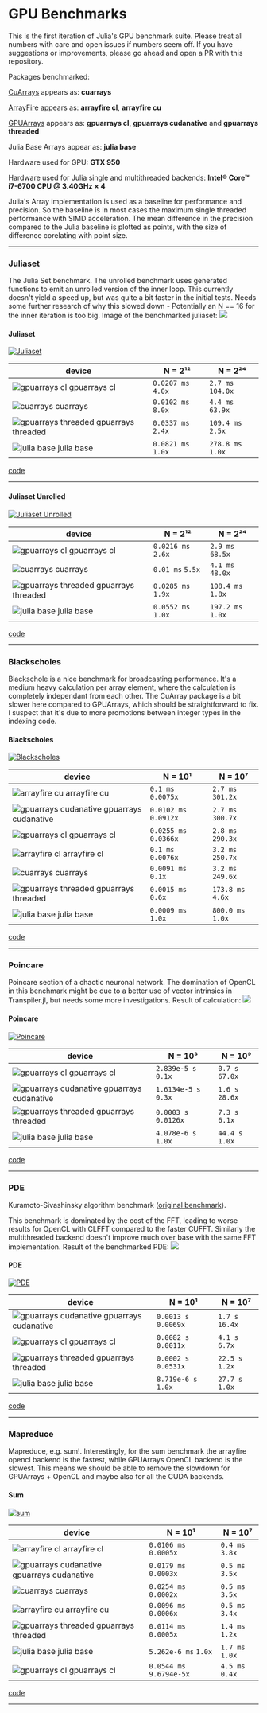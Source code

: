# GPU Benchmarks

This is the first iteration of Julia's GPU benchmark suite.
Please treat all numbers with care and open issues if numbers seem off.
If you have suggestions or improvements, please go ahead and open a PR with this repository.

Packages benchmarked:

[CuArrays](https://github.com/FluxML/CuArrays.jl) appears as: **cuarrays**

[ArrayFire](https://github.com/gaika/ArrayFire.jl) appears as: **arrayfire cl**, **arrayfire cu**

[GPUArrays](https://github.com/JuliaGPU/GPUArrays.jl) appears as: **gpuarrays cl**, **gpuarrays cudanative** and **gpuarrays threaded**

Julia Base Arrays appear as: **julia base**

Hardware used for GPU: **GTX 950**

Hardware used for Julia single and multithreaded backends: **Intel® Core™ i7-6700 CPU @ 3.40GHz × 4**

Julia's Array implementation is used as a baseline for performance and precision.
So the baseline is in most cases the maximum single threaded performance with SIMD acceleration.
The mean difference in the precision compared to the Julia baseline is plotted as points, with the size of difference corelating with point size.

---


### Juliaset
The Julia Set benchmark.
The unrolled benchmark uses generated functions to emit an unrolled version of the inner loop.
This currently doesn't yield a speed up, but was quite a bit faster in the initial tests.
Needs some further research of why this slowed down - Potentially an N == 16 for the inner iteration is too big.
Image of the benchmarked juliaset:
![](https://github.com/JuliaGPU/GPUBenchmarks.jl/blob/master/results/plots/juliaset_result.png?raw=true)

#### Juliaset
[![Juliaset](https://github.com/JuliaGPU/GPUBenchmarks.jl/blob/master/results/plots/Juliaset.png/?raw=true)](https://github.com/JuliaGPU/GPUBenchmarks.jl/blob/master/benchmark/juliaset.jl/)

| device | N = 2¹² | N = 2²⁴ |
| --- | --- | --- |
| ![gpuarrays cl](https://placehold.it/15/b2df8a/000000?text=+) gpuarrays cl |  `0.0207 ms` `4.0x` | `2.7 ms` `104.0x` |
| ![cuarrays](https://placehold.it/15/33a02c/000000?text=+) cuarrays |  `0.0102 ms` `8.0x` | `4.4 ms` `63.9x` |
| ![gpuarrays threaded](https://placehold.it/15/a6cee3/000000?text=+) gpuarrays threaded |  `0.0337 ms` `2.4x` | `109.4 ms` `2.5x` |
| ![julia base](https://placehold.it/15/fb9a99/000000?text=+) julia base |  `0.0821 ms` `1.0x` | `278.8 ms` `1.0x` |

[code](https://github.com/JuliaGPU/GPUBenchmarks.jl/blob/master/benchmark/juliaset.jl/)

___

#### Juliaset Unrolled
[![Juliaset Unrolled](https://github.com/JuliaGPU/GPUBenchmarks.jl/blob/master/results/plots/Juliaset%20Unrolled.png/?raw=true)](https://github.com/JuliaGPU/GPUBenchmarks.jl/blob/master/benchmark/juliaset.jl/)

| device | N = 2¹² | N = 2²⁴ |
| --- | --- | --- |
| ![gpuarrays cl](https://placehold.it/15/b2df8a/000000?text=+) gpuarrays cl |  `0.0216 ms` `2.6x` | `2.9 ms` `68.5x` |
| ![cuarrays](https://placehold.it/15/33a02c/000000?text=+) cuarrays |  `0.01 ms` `5.5x` | `4.1 ms` `48.0x` |
| ![gpuarrays threaded](https://placehold.it/15/a6cee3/000000?text=+) gpuarrays threaded |  `0.0285 ms` `1.9x` | `108.4 ms` `1.8x` |
| ![julia base](https://placehold.it/15/fb9a99/000000?text=+) julia base |  `0.0552 ms` `1.0x` | `197.2 ms` `1.0x` |

[code](https://github.com/JuliaGPU/GPUBenchmarks.jl/blob/master/benchmark/juliaset.jl/)

___

### Blackscholes
Blackschole is a nice benchmark for broadcasting performance.
It's a medium heavy calculation per array element, where the calculation is completely
independant from each other.
The CuArray package is a bit slower here compared to GPUArrays, which should be straightforward to fix.
I suspect that it's due to more promotions between integer types in the indexing code.

#### Blackscholes
[![Blackscholes](https://github.com/JuliaGPU/GPUBenchmarks.jl/blob/master/results/plots/Blackscholes.png/?raw=true)](https://github.com/JuliaGPU/GPUBenchmarks.jl/blob/master/benchmark/blackscholes.jl/)

| device | N = 10¹ | N = 10⁷ |
| --- | --- | --- |
| ![arrayfire cu](https://placehold.it/15/fdbf6f/000000?text=+) arrayfire cu |  `0.1 ms` `0.0075x` | `2.7 ms` `301.2x` |
| ![gpuarrays cudanative](https://placehold.it/15/b2df8a/000000?text=+) gpuarrays cudanative |  `0.0102 ms` `0.0912x` | `2.7 ms` `300.7x` |
| ![gpuarrays cl](https://placehold.it/15/33a02c/000000?text=+) gpuarrays cl |  `0.0255 ms` `0.0366x` | `2.8 ms` `290.3x` |
| ![arrayfire cl](https://placehold.it/15/e31a1c/000000?text=+) arrayfire cl |  `0.1 ms` `0.0076x` | `3.2 ms` `250.7x` |
| ![cuarrays](https://placehold.it/15/fb9a99/000000?text=+) cuarrays |  `0.0091 ms` `0.1x` | `3.2 ms` `249.6x` |
| ![gpuarrays threaded](https://placehold.it/15/a6cee3/000000?text=+) gpuarrays threaded |  `0.0015 ms` `0.6x` | `173.8 ms` `4.6x` |
| ![julia base](https://placehold.it/15/ff7f00/000000?text=+) julia base |  `0.0009 ms` `1.0x` | `800.0 ms` `1.0x` |

[code](https://github.com/JuliaGPU/GPUBenchmarks.jl/blob/master/benchmark/blackscholes.jl/)

___

### Poincare
Poincare section of a chaotic neuronal network.
The domination of OpenCL in this benchmark might be due to a better use of vector intrinsics in Transpiler.jl, but needs some
more investigations.
Result of calculation:
![](https://github.com/JuliaGPU/GPUBenchmarks.jl/blob/master/results/plots/poincare_result.png?raw=true)

#### Poincare
[![Poincare](https://github.com/JuliaGPU/GPUBenchmarks.jl/blob/master/results/plots/Poincare.png/?raw=true)](https://github.com/JuliaGPU/GPUBenchmarks.jl/blob/master/benchmark/poincare.jl/)

| device | N = 10³ | N = 10⁹ |
| --- | --- | --- |
| ![gpuarrays cl](https://placehold.it/15/33a02c/000000?text=+) gpuarrays cl |  `2.839e-5 s` `0.1x` | `0.7 s` `67.0x` |
| ![gpuarrays cudanative](https://placehold.it/15/b2df8a/000000?text=+) gpuarrays cudanative |  `1.6134e-5 s` `0.3x` | `1.6 s` `28.6x` |
| ![gpuarrays threaded](https://placehold.it/15/a6cee3/000000?text=+) gpuarrays threaded |  `0.0003 s` `0.0126x` | `7.3 s` `6.1x` |
| ![julia base](https://placehold.it/15/fb9a99/000000?text=+) julia base |  `4.078e-6 s` `1.0x` | `44.4 s` `1.0x` |

[code](https://github.com/JuliaGPU/GPUBenchmarks.jl/blob/master/benchmark/poincare.jl/)

___

### PDE
Kuramoto-Sivashinsky algorithm benchmark ([original benchmark](https://github.com/johnfgibson/julia-pde-benchmark/blob/master/1-Kuramoto-Sivashinksy-benchmark.ipynb)).

This benchmark is dominated by the cost of the FFT, leading to worse results for OpenCL with
CLFFT compared to the faster CUFFT.
Similarly the multithreaded backend doesn't improve much over base with the same FFT implementation.
Result of the benchmarked PDE:
![](https://github.com/JuliaGPU/GPUBenchmarks.jl/blob/master/results/plots/pde_result.png?raw=true)

#### PDE
[![PDE](https://github.com/JuliaGPU/GPUBenchmarks.jl/blob/master/results/plots/PDE.png/?raw=true)](https://github.com/JuliaGPU/GPUBenchmarks.jl/blob/master/benchmark/PDE.jl/)

| device | N = 10¹ | N = 10⁷ |
| --- | --- | --- |
| ![gpuarrays cudanative](https://placehold.it/15/b2df8a/000000?text=+) gpuarrays cudanative |  `0.0013 s` `0.0069x` | `1.7 s` `16.4x` |
| ![gpuarrays cl](https://placehold.it/15/33a02c/000000?text=+) gpuarrays cl |  `0.0082 s` `0.0011x` | `4.1 s` `6.7x` |
| ![gpuarrays threaded](https://placehold.it/15/a6cee3/000000?text=+) gpuarrays threaded |  `0.0002 s` `0.0531x` | `22.5 s` `1.2x` |
| ![julia base](https://placehold.it/15/fb9a99/000000?text=+) julia base |  `8.719e-6 s` `1.0x` | `27.7 s` `1.0x` |

[code](https://github.com/JuliaGPU/GPUBenchmarks.jl/blob/master/benchmark/PDE.jl/)

___

### Mapreduce
Mapreduce, e.g. sum!.
Interestingly, for the sum benchmark the arrayfire opencl backend is the fastest, while GPUArrays OpenCL backend is the slowest.
This means we should be able to remove the slowdown for GPUArrays + OpenCL and maybe also for all the CUDA backends.

#### Sum
[![sum](https://github.com/JuliaGPU/GPUBenchmarks.jl/blob/master/results/plots/sum.png/?raw=true)](https://github.com/JuliaGPU/GPUBenchmarks.jl/blob/master/benchmark/mapreduce.jl/)

| device | N = 10¹ | N = 10⁷ |
| --- | --- | --- |
| ![arrayfire cl](https://placehold.it/15/fb9a99/000000?text=+) arrayfire cl |  `0.0106 ms` `0.0005x` | `0.4 ms` `3.8x` |
| ![gpuarrays cudanative](https://placehold.it/15/b2df8a/000000?text=+) gpuarrays cudanative |  `0.0179 ms` `0.0003x` | `0.5 ms` `3.5x` |
| ![cuarrays](https://placehold.it/15/ff7f00/000000?text=+) cuarrays |  `0.0254 ms` `0.0002x` | `0.5 ms` `3.5x` |
| ![arrayfire cu](https://placehold.it/15/e31a1c/000000?text=+) arrayfire cu |  `0.0096 ms` `0.0006x` | `0.5 ms` `3.4x` |
| ![gpuarrays threaded](https://placehold.it/15/a6cee3/000000?text=+) gpuarrays threaded |  `0.0114 ms` `0.0005x` | `1.4 ms` `1.2x` |
| ![julia base](https://placehold.it/15/fdbf6f/000000?text=+) julia base |  `5.262e-6 ms` `1.0x` | `1.7 ms` `1.0x` |
| ![gpuarrays cl](https://placehold.it/15/33a02c/000000?text=+) gpuarrays cl |  `0.0544 ms` `9.6794e-5x` | `4.5 ms` `0.4x` |

[code](https://github.com/JuliaGPU/GPUBenchmarks.jl/blob/master/benchmark/mapreduce.jl/)

___

